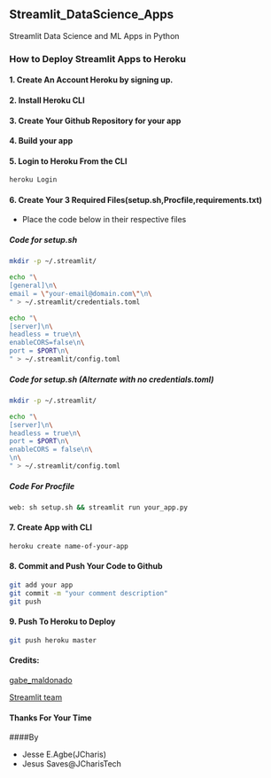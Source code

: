 ##  Streamlit_DataScience_Apps
Streamlit Data Science and ML Apps in Python


### How to Deploy Streamlit Apps to Heroku

#### 1. Create An Account Heroku by signing up.
#### 2. Install Heroku CLI
#### 3. Create Your Github Repository for your app
#### 4. Build your app
#### 5. Login to Heroku From the CLI
```sh 
heroku Login
```
#### 6. Create Your 3 Required Files(setup.sh,Procfile,requirements.txt)
+ Place the code below in their respective files



##### Code for setup.sh
```sh
mkdir -p ~/.streamlit/

echo "\
[general]\n\
email = \"your-email@domain.com\"\n\
" > ~/.streamlit/credentials.toml

echo "\
[server]\n\
headless = true\n\
enableCORS=false\n\
port = $PORT\n\
" > ~/.streamlit/config.toml
```

##### Code for setup.sh (Alternate with no credentials.toml)
```sh
mkdir -p ~/.streamlit/

echo "\
[server]\n\
headless = true\n\
port = $PORT\n\
enableCORS = false\n\
\n\
" > ~/.streamlit/config.toml
```

##### Code For Procfile
```sh
web: sh setup.sh && streamlit run your_app.py
```

#### 7. Create App with CLI
```sh
heroku create name-of-your-app
```

#### 8. Commit and Push Your Code to Github
```sh
git add your app 
git commit -m "your comment description"
git push
```
#### 9. Push To Heroku to Deploy
```sh
git push heroku master
```


#### Credits:
[gabe_maldonado](https://discuss.streamlit.io/u/gabe_maldonado)

[Streamlit team](https://streamlit.io/)

#### Thanks For Your Time

####By 
+ Jesse E.Agbe(JCharis)
+ Jesus Saves@JCharisTech